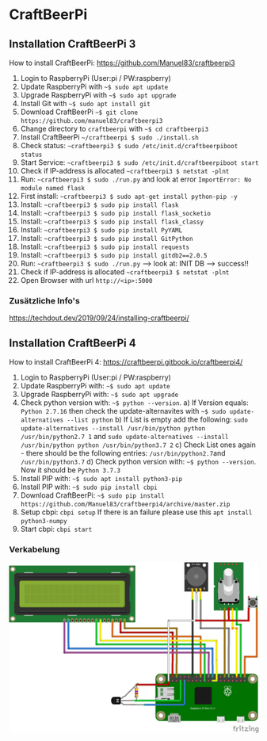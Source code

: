 # CraftBeerPi

## Installation CraftBeerPi 3
How to install CraftBeerPi: https://github.com/Manuel83/craftbeerpi3

1. Login to RaspberryPi (User:pi / PW:raspberry)
2. Update RaspberryPi with `~$ sudo apt update`
3. Upgrade RaspberryPi with `~$ sudo apt upgrade`
4. Install Git with `~$ sudo apt install git`
5. Download CraftBeerPi `~$ git clone https://github.com/manuel83/craftbeerpi3`
6. Change directory to `craftbeerpi` with `~$ cd craftbeerpi3`
7. Install CraftBeerPi `~/craftbeerpi $ sudo ./install.sh`
8. Check status: `~craftbeerpi3 $ sudo /etc/init.d/craftbeerpiboot status`
9. Start Service: `~craftbeerpi3 $ sudo /etc/init.d/craftbeerpiboot start`
10. Check if IP-address is allocated `~craftbeerpi3 $ netstat -plnt`
11. Run: `~craftbeerpi3 $ sudo ./run.py` and look at error `ImportError: No module named flask`
12. First install: `~craftbeerpi3 $ sudo apt-get install python-pip -y`
13. Install: `~craftbeerpi3 $ sudo pip install flask`
14. Install: `~craftbeerpi3 $ sudo pip install flask_socketio`
15. Install: `~craftbeerpi3 $ sudo pip install flask_classy`
16. Install: `~craftbeerpi3 $ sudo pip install PyYAML`
17. Install: `~craftbeerpi3 $ sudo pip install GitPython`
18. Install: `~craftbeerpi3 $ sudo pip install requests`
19. Install: `~craftbeerpi3 $ sudo pip install gitdb2==2.0.5`
20. Run: `~craftbeerpi3 $ sudo ./run.py` --> look at: INIT DB --> success!! 
21. Check if IP-address is allocated `~craftbeerpi3 $ netstat -plnt`
22. Open Browser with url `http://<ip>:5000`

### Zusätzliche Info's

https://techdout.dev/2019/09/24/installing-craftbeerpi/


## Installation CraftBeerPi 4
How to install CraftBeerPi 4: https://craftbeerpi.gitbook.io/craftbeerpi4/

1. Login to RaspberryPi (User:pi / PW:raspberry)
2. Update RaspberryPi with: `~$ sudo apt update`
3. Upgrade RaspberryPi with: `~$ sudo apt upgrade`
4. Check python version with: `~$ python --version`. 
   a) If Version equals: `Python 2.7.16` then check the update-alternavites with `~$ sudo update-alternatives --list python`
   b) If List is empty add the following: `sudo update-alternatives --install /usr/bin/python python /usr/bin/python2.7 1` and `sudo update-alternatives --install /usr/bin/python python /usr/bin/python3.7 2`
   c) Check List ones again - there should be the following entries: `/usr/bin/python2.7`and `/usr/bin/python3.7`
   d) Check python version with: `~$ python --version`. Now it should be `Python 3.7.3`
5. Install PIP with: `~$ sudo apt install python3-pip `
7. Install PIP with: `~$ sudo pip install cbpi`
8. Download CraftBeerPi: `~$ sudo pip install https://github.com/Manuel83/craftbeerpi4/archive/master.zip`
9. Setup cbpi: `cbpi setup` If there is an failure please use this `apt install python3-numpy`
10. Start cbpi: `cbpi start`



### Verkabelung

![](CraftBeerPi.png)
